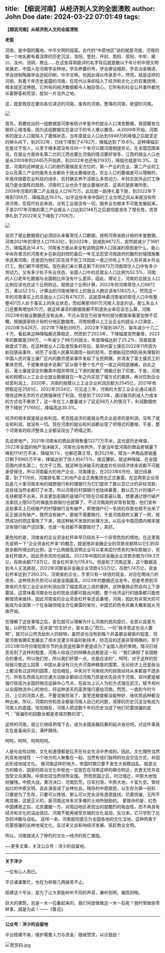 title: 【细说河南】从经济到人文的全面溃败
author: John Doe
date: 2024-03-22 07:01:49
tags:
---
**【细说河南】从经济到人文的全面溃败**<!--more-->

**老蛮**

河南，是中国的腹地，中华文明的摇篮。古代的“中原地区”说的就是河南，河南的每一个地名都有着深厚的历史沉淀，洛阳、登封、开封、南阳、荥阳、中牟、颍川、汝州、汤阴、商丘……在这些耳熟能详的名字背后就是数以千年计的中原文明发展史，中国人在河南学会种地，学会养蚕织布，学会建设城邦，学会冶金铸造，学会烧制陶器学会造纸印刷，中华文明，也因此得以传承至今。然而，就是这样的河南，有着千年历史底蕴的河南，在现代以来却陷入了经济和文化上的双重困境，根本就无法挣脱。它所有的经济数据都令人触目惊心，它所有的社会公共事件都充斥着野蛮和荒谬，犹如一片法外之地。

这，就是我现在要向各位讲述的河南，废弃的河南，堕落的河南，绝望的河南。

![](/images/20240317001.png)

首先，我要给出的一组数据是河南省统计年鉴中的就业人口演变数据，我提醒各位做好心理准备，因为这组数据实在是过于的令人难以置信。从2009年开始，河南省的就业人口就陷入了萎缩状态，当年度就业人口达到5949万的峰值之后就坚定的掉头向下，到2022年，已经下降到了4782万，降幅达到了19.6%。这种降幅实在是过于惊人，以至于根本就没有任何一个省可以跟河南相提并论，在全国范围来说，在就业方面排名第二烂的江西也要比河南的情况要好很多，江西的就业人口也是从2009年的2445万开始跌，到2022年也还有2193万，降幅也就是10.3%。注意，河南的这种就业人口的剧烈萎缩是全方位的，第一产业的农业，第二产业的工业以及第三产业的服务业全都处于就业萎缩状态，农业人口的萎缩是可以理解的，毕竟伴随着农业科技的进步，农村确实养不活那么多劳动力，年轻农民外出打工挣钱乃是全国性的趋势。河南的工业也处于就业萎缩状态，这真的是匪夷所思，2009年河南的第二产业就业人口1675万，此后就一路挣扎着下跌，到2022年下降到1356万，降幅高达19.0%。似乎这些年来中国的工业文明之风从来就没有吹进河南，在现代社会来说，没有工业就没有一切，服务业也根本不可能发展起来。于是2017年河南的第三产业就业人口达到2148万之后就彻底丧失了增长性，苦苦挣扎到了2022年又下降到了2106万。

![](/images/20240317002.png)

说完了就业数据我们必须回头来看常住人口数据。按照河南省统计局的年鉴数据，河南2021年的常住人口11533亿，到2022年，锐减到9872万，突然就减少了1661万，降幅高达14.4%，河南省方面从来没有说明这种人口锐减的原因是什么，是心中尚存善念的河南老乡在新冠封控的最后一年无法忍受河南政府的酷烈封城措施集体逃离河南，还是因为他们实在找不到工作因此一夜之间有上千万人背井离乡外出打工，我们都不得而知。现在我们来计算这剩下的9872万河南常住人口中有多少劳动力，又有多少处于失业状态，全国人口中的总就业人口比例为52.5%，河南的人口老年化数据与全国相比并没有什么差异，因此，理论上，河南的总就业人口比例应该也在这个比例附近。就按这个比例计算，2022年的河南常住人口9872万，乘以52.5%，计算出的河南省理论上的就业人数应该有5183万人。然而这一年的河南事实上的总就业人口只有4782万，这就意味着河南省的常住人口中有整整401万人处于事实上的失业状态，而如果那1661万河南人没走的话，那么失业人口还要再增加870万。就这样凄凉的数据我都不知道失业率应该怎么算，河南2023年的就业数据还没有出来，不过从现在已经发布的部分数据来看更加惨不忍睹。根据国家统计局的分地区数据库，河南规模以上工业企业的就业人口演变，2020年为426万，2021年下降到399万，2022年下降到387万，每年减少十几二十万，看起来这种降幅都还算稳定，然而到了2023年，下降幅度突然暴增，2023年的数据是289万，一年减少了98万的就业，年度降幅达到了25.2%，简直就是崩盘式下跌。在这种就业人口坠崖现象的背后，是郑州富士康在2022年11月因为新冠感染事件，经历了全国人民暴风骤雨一般的怒骂，恐惧新冠恐惧到丧失理智的中国人民对富士康厂区内的数宗感染事件发起了全民网爆，并诱发了富士康员工的集体恐慌，于是集体徒步逃离厂区以致于整个生产在一夜之间彻底瘫痪，自此之后，富士康就坚定的撤离中国并带领上下游的配套厂商搬迁到了印度。于是，河南省的规模以上工业企业就业数据就在一年之内实现了塌方式的暴跌，再对应到企业经营利润上，2020年，河南的规模以上工业企业利润总额为2545亿，2021年依然稳定在2581亿，2022年2534亿，可见这三年，河南的大型工业企业通过减员增效这种无奈的方式勉强保住了利润，但是到了2023年，通过裁员削减人力成本的方式也不奏效了，这一年在工人数量减少了足足98万人的情况下，利润数据依然下降到了1765亿，降幅高达30.3%。

经济的根本就是就业和利润，老百姓追求的是就业而企业追求的是利润，没有了就业和利润，就没有一切。现在河南的就业和利润都出现了坍塌式的萎缩，于是，整个河南省的经济整体上全都呈现出了坍塌之势。

先说房地产，2021年河南省的商品房销售量13277万平米，这也是历史峰值，2022年全国的地产泡沫破灭，河南也没有例外，于是当年度河南的商品房销量下降到11141万平米，降幅16.1%，也都还算正常，到2023年，哐当一声商品房销量只剩下6965万平米，降幅达到了惊人的47.5%，接近腰斩。就这种降幅，在全国范围内排名第二，仅次于江西。就这种泡沫破灭的速度对任何经济体来说都不可能承受得住，所以河南最大的地产企业，河南建业，在2023年6月份，就已经暴雷，到了11月份，河南排名第二的地产企业正商集团也正式暴雷。在这两家企业背后是几十家河南本地的城商银行和村镇银行为它们提供了数以百亿计的非标贷款，这些钱当然全都打了水漂，所以河南的村镇银行也陆续暴雷，数以百万计的储户一毛钱都提不出来，并且更加恶搞的是储户们现在已经普遍认栽，想要通过银行破产法拿回上限50万的保底存款赔付也就算了。不过河南政府非常有智慧，他们宣布这些事实上已经破产的村镇银行没有破产，即使储户们一毛钱的存款也提不出来了反正就没有破产，既然没有破产，那就不需要赔付。于是河南政府又赢了一把，居然成功的把这事拖了下来，按这种秘不发丧的处理方法，以后全中国范围内根本就没有银行破产这回事，也就一毛钱都不需要赔付了，真好。

更危险的是，河南省的企业资金杠杆率早已经处于一个非常危险的境地。在这里我先说明一下“企业资金杠杆率”的概念，就是用非金融企业的贷款余额除以它们的存款余额所得出的比例，这个比例越高说明企业可以拿来偿付债务的净存款越少，资金杠杆越大，因此债务风险也越高。2022年中国的非金融企业贷款余额为139.3万亿，存款余额77.9万亿，资金杠杆率为178.8%。但是到了河南这里，这个数据高到令人无法直视，2022年河南省非金融企业贷款4.53万亿，存款1.74万亿，资金杠杆率达到了260.3%。河南省的企业，手里只有一块钱的现金，对应在两块六的债务，这种债务负担可以说是全国最高。2023年的数据还没发布，但是考虑到河南省的大型工业企业的利润出现了幅度高达三成的暴跌，这种暴跌必然会向上下游蔓延，这意味着河南全社会的现金流都可能出问题，整个经济运行的链条都只能依赖借债来维持，因此河南省的企业资金杠杆率还会暴增，河南，因此有非常大的可能成为全国第一个在金融领域全方位暴雷的省份，中国式的债务风暴大概率就从河南开始。

在理解了这些事情之后，各位就可以理解为什么河南的民风糜烂，全民以良善为耻，以奸狡为荣，无非是“穷生奸计，富长良心”而已。一句“我寻思这也没人要啊”，就可以公然洗劫别人的财物，虽然说也没有到每个井盖都会被偷的程度，但是河南省确实发展出了用水泥灌注井盖的新技术，防范目的还是非常明确的。至于2023年10月份南阳音乐节的全民盗抢事件更是成为了全国人民的笑柄，情况已经恶劣到了这样的程度，河南人给自己的辩解永远都是这一句：“我们承担了全国粮仓的重任，所以我们穷，所以我们奸猾一点，也是应该的”，呵呵，对于这样的狡辩我只能这么回答：中国从来没有只允许河南种粮食的国策，无论经济上还是政治上都没有过这样的国策，恰恰相反，中央对于河南经济的财政扶持从来都是不遗余力，所有东西南北的交通大动脉全都经过河南乃至是优先投资于河南，郑州更是被强行拔高为全国的物流运输中心节点，在政治上以人为的方式强压武汉，赋予郑州以全国物流中心的地位，将这种泼天的富贵强行塞给河南。然而，一直到今时今日，上亿的河南人民，不要说做贸易了，甚至连粮食都没能种好，啥优质品种都没种出来。所以，河南的穷和恶全都是河南人自己的问题，深厚的历史沉淀没有成为河南人的底蕴，恰恰相反，河南人把这数千年的历史当成了他们坑蒙拐骗的底气：“我骗你的招数全都是老祖宗教的涅”。

这样的河南，就让它继续坍塌下去，成为全国金融风暴的起点省份吧。对这件事我实在是喜闻乐见，满怀期待。

呵呵，呵呵，呵呵呵呵。

人是社会性动物，文化和道德都是后天在社会生活中养成的。因此，文化理所当然的具有地域性：一个地方的人聚集在一起，当然有他们独特的社会交往方式，并因此形成地域文化。 像河南这样的地方，帝国时期只要不发生大规模战乱，就是北方的粮仓，国家的政治文化中枢也一定放在在河南这样的粮仓附近，衣食无忧并且饱受文风熏陶，中原衣冠当然领秀全国。 然而民国之后，时过境迁，中原大地饱经摧残。中原大战，黄河决口，河南饥荒，日军扫荡，中原大地，十室九空。曾经灿烂的中原文明，自此演变成了丛林社会。残存的中原居民，以生存为第一目标：只要是为了生存，只要可以挣钱，那么可以完全没有道德底线，坑蒙拐骗，无所不用其极，这是正义的，是河南这块多灾多难的土地所鼓励的。 更致命的是，红色中国建政之后，北京雄踞一方，对周边地区表现出的是酷烈的吸血性，而不再具有经济和文化的溢出效应。河南不能再接受京城的文化滋润，反过来，它只学到了北京的冷酷与自私。 这样一来，河南就彻底沦为全国各地的文化洼地。这种热衷于坑蒙拐骗的丛林地域文化，反过来又会影响经济发展，驱赶商业文明。

所以，河南就进入了惨烈的文化—经济的死亡螺旋。

~~更多文章，关注公众号：洋少的自留地。
- - -
**关于洋少**

一位有心人而已。

平日诸事繁忙，也在为碎银几两操劳不止。

搭建这个平台，是为了让大家能听听不同的声音，兼听则明，偏信则暗。

巨大的建筑，总是一木一石叠起来的，我们何尝做做这一木一石呢？我时常做些零碎事，就是为此！——《鲁迅》

---

**公众号：洋少的自留地** 

平台搭建不易，维护需要人力与资金，随缘赞赏，以示鼓励！

![赞赏码.jpg](/images/shang.jpg)